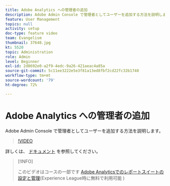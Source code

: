 ```yaml
---
title: Adobe Analytics への管理者の追加
description: Adobe Admin Console で管理者としてユーザーを追加する方法を説明します。
feature: User Management
topics: null
activity: setup
doc-type: feature video
team: Evangelism
thumbnail: 37648.jpg
kt: 5520
topic: Administration
role: Admin
level: Beginner
exl-id: 2d8692e0-a2f9-4edc-9a26-421aeac4a85a
source-git-commit: 5c11ee3222e5e3f81a13ed8fbf2cd22fc32b1740
workflow-type: tm+mt
source-wordcount: '79'
ht-degree: 72%

---
```


# Adobe Analytics への管理者の追加

Adobe Admin Console で管理者としてユーザーを追加する方法を説明します。

>[!VIDEO](https://video.tv.adobe.com/v/37648/?quality=12&learn=on)

詳しくは、 [ドキュメント](https://helpx.adobe.com/jp/enterprise/using/admin-console.html) を参照してください。

>[!INFO]
>
> このビデオはコースの一部です [Adobe Analyticsでのレポートスイートの設定と管理](https://experienceleague.adobe.com/?recommended=Analytics-A-1-2021.1.administration&amp;lang=ja)(Experience League時に無料で利用可能 )